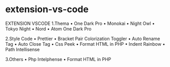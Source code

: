 # extension-vs-code


EXTENSION VSCODE
1.Thema 
•	One Dark Pro
•	Monokai
•	Night Owl
•	Tokyo Night
•	Nord
•	Atom One Dark Pro

2.Style Code 
•	Prettier
•	Bracket Pair Colorization Toggler
•	Auto Rename Tag
•	Auto Close Tag
•	Css Peek
•	Format HTML in PHP
•	Indent Rainbow
•	Path Intellisense

3.Others
•	Php Intelphense
•	Format HTML in PHP

